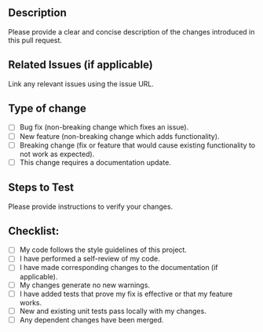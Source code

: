 ## Description
Please provide a clear and concise description of the changes introduced in this pull request.

## Related Issues (if applicable)
Link any relevant issues using the issue URL.

## Type of change

- [ ] Bug fix (non-breaking change which fixes an issue).
- [ ] New feature (non-breaking change which adds functionality).
- [ ] Breaking change (fix or feature that would cause existing functionality to not work as expected).
- [ ] This change requires a documentation update.

## Steps to Test

Please provide instructions to verify your changes.

## Checklist:

- [ ] My code follows the style guidelines of this project.
- [ ] I have performed a self-review of my code.
- [ ] I have made corresponding changes to the documentation (if applicable).
- [ ] My changes generate no new warnings.
- [ ] I have added tests that prove my fix is effective or that my feature works.
- [ ] New and existing unit tests pass locally with my changes.
- [ ] Any dependent changes have been merged.
